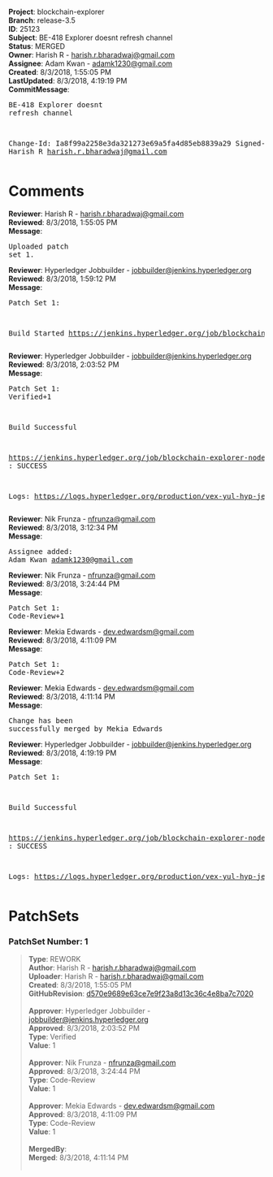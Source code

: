 <strong>Project</strong>: blockchain-explorer<br><strong>Branch</strong>: release-3.5<br><strong>ID</strong>: 25123<br><strong>Subject</strong>: BE-418 Explorer doesnt refresh channel<br><strong>Status</strong>: MERGED<br><strong>Owner</strong>: Harish R - harish.r.bharadwaj@gmail.com<br><strong>Assignee</strong>: Adam Kwan - adamk1230@gmail.com<br><strong>Created</strong>: 8/3/2018, 1:55:05 PM<br><strong>LastUpdated</strong>: 8/3/2018, 4:19:19 PM<br><strong>CommitMessage</strong>:<br><pre>BE-418 Explorer doesnt refresh channel

Change-Id: Ia8f99a2258e3da321273e69a5fa4d85eb8839a29
Signed-off-by: Harish R <harish.r.bharadwaj@gmail.com>
</pre><h1>Comments</h1><strong>Reviewer</strong>: Harish R - harish.r.bharadwaj@gmail.com<br><strong>Reviewed</strong>: 8/3/2018, 1:55:05 PM<br><strong>Message</strong>: <pre>Uploaded patch set 1.</pre><strong>Reviewer</strong>: Hyperledger Jobbuilder - jobbuilder@jenkins.hyperledger.org<br><strong>Reviewed</strong>: 8/3/2018, 1:59:12 PM<br><strong>Message</strong>: <pre>Patch Set 1:

Build Started https://jenkins.hyperledger.org/job/blockchain-explorer-node6-verify-x86_64/366/</pre><strong>Reviewer</strong>: Hyperledger Jobbuilder - jobbuilder@jenkins.hyperledger.org<br><strong>Reviewed</strong>: 8/3/2018, 2:03:52 PM<br><strong>Message</strong>: <pre>Patch Set 1: Verified+1

Build Successful 

https://jenkins.hyperledger.org/job/blockchain-explorer-node6-verify-x86_64/366/ : SUCCESS

Logs: https://logs.hyperledger.org/production/vex-yul-hyp-jenkins-3/blockchain-explorer-node6-verify-x86_64/366</pre><strong>Reviewer</strong>: Nik Frunza - nfrunza@gmail.com<br><strong>Reviewed</strong>: 8/3/2018, 3:12:34 PM<br><strong>Message</strong>: <pre>Assignee added: Adam Kwan <adamk1230@gmail.com></pre><strong>Reviewer</strong>: Nik Frunza - nfrunza@gmail.com<br><strong>Reviewed</strong>: 8/3/2018, 3:24:44 PM<br><strong>Message</strong>: <pre>Patch Set 1: Code-Review+1</pre><strong>Reviewer</strong>: Mekia Edwards - dev.edwardsm@gmail.com<br><strong>Reviewed</strong>: 8/3/2018, 4:11:09 PM<br><strong>Message</strong>: <pre>Patch Set 1: Code-Review+2</pre><strong>Reviewer</strong>: Mekia Edwards - dev.edwardsm@gmail.com<br><strong>Reviewed</strong>: 8/3/2018, 4:11:14 PM<br><strong>Message</strong>: <pre>Change has been successfully merged by Mekia Edwards</pre><strong>Reviewer</strong>: Hyperledger Jobbuilder - jobbuilder@jenkins.hyperledger.org<br><strong>Reviewed</strong>: 8/3/2018, 4:19:19 PM<br><strong>Message</strong>: <pre>Patch Set 1:

Build Successful 

https://jenkins.hyperledger.org/job/blockchain-explorer-node6-merge-x86_64/204/ : SUCCESS

Logs: https://logs.hyperledger.org/production/vex-yul-hyp-jenkins-3/blockchain-explorer-node6-merge-x86_64/204</pre><h1>PatchSets</h1><h3>PatchSet Number: 1</h3><blockquote><strong>Type</strong>: REWORK<br><strong>Author</strong>: Harish R - harish.r.bharadwaj@gmail.com<br><strong>Uploader</strong>: Harish R - harish.r.bharadwaj@gmail.com<br><strong>Created</strong>: 8/3/2018, 1:55:05 PM<br><strong>GitHubRevision</strong>: [d570e9689e63ce7e9f23a8d13c36c4e8ba7c7020](https://github.com/hyperledger/blockchain-explorer/commit/d570e9689e63ce7e9f23a8d13c36c4e8ba7c7020)<br><br><strong>Approver</strong>: Hyperledger Jobbuilder - jobbuilder@jenkins.hyperledger.org<br><strong>Approved</strong>: 8/3/2018, 2:03:52 PM<br><strong>Type</strong>: Verified<br><strong>Value</strong>: 1<br><br><strong>Approver</strong>: Nik Frunza - nfrunza@gmail.com<br><strong>Approved</strong>: 8/3/2018, 3:24:44 PM<br><strong>Type</strong>: Code-Review<br><strong>Value</strong>: 1<br><br><strong>Approver</strong>: Mekia Edwards - dev.edwardsm@gmail.com<br><strong>Approved</strong>: 8/3/2018, 4:11:09 PM<br><strong>Type</strong>: Code-Review<br><strong>Value</strong>: 1<br><br><strong>MergedBy</strong>:<br><strong>Merged</strong>: 8/3/2018, 4:11:14 PM<br><br></blockquote>